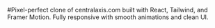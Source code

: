 #Pixel-perfect clone of centralaxis.com built with React, Tailwind, and Framer Motion. Fully responsive with smooth animations and clean UI.
